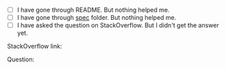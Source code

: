 * [ ] I have gone through README. But nothing helped me.
* [ ] I have gone through [spec](https://github.com/NaturalIntelligence/fast-xml-parser/tree/master/spec) folder. But nothing helped me.
* [ ] I have asked the question on StackOverflow. But I didn't get the answer yet.

StackOverflow link:

Question:
